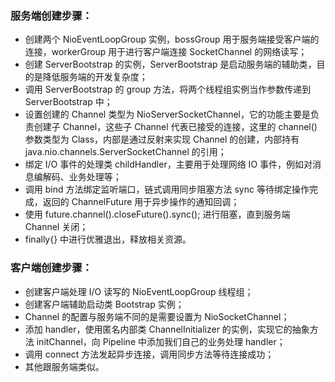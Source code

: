 ### 服务端创建步骤：

- 创建两个 NioEventLoopGroup 实例，bossGroup 用于服务端接受客户端的连接，workerGroup 用于进行客户端连接 SocketChannel 的网络读写；
- 创建 ServerBootstrap 的实例，ServerBootstrap 是启动服务端的辅助类，目的是降低服务端的开发复杂度；
- 调用 ServerBootstrap 的 group 方法，将两个线程组实例当作参数传递到 ServerBootstrap 中；
- 设置创建的 Channel 类型为 NioServerSocketChannel，它的功能主要是负责创建子 Channel，这些子 Channel 代表已接受的连接，这里的 channel() 参数类型为 Class，内部是通过反射来实现 Channel 的创建，内部持有 java.nio.channels.ServerSocketChannel 的引用；
- 绑定 I/O 事件的处理类 childHandler，主要用于处理网络 IO 事件，例如对消息编解码、业务处理等；
- 调用 bind 方法绑定监听端口，链式调用同步阻塞方法 sync 等待绑定操作完成，返回的 ChannelFuture 用于异步操作的通知回调；
- 使用 future.channel().closeFuture().sync(); 进行阻塞，直到服务端 Channel 关闭；
- finally{} 中进行优雅退出，释放相关资源。

### 客户端创建步骤：

- 创建客户端处理 I/O 读写的 NioEventLoopGroup 线程组；
- 创建客户端辅助启动类 Bootstrap 实例；
- Channel 的配置与服务端不同的是需要设置为 NioSocketChannel；
- 添加 handler，使用匿名内部类 ChannelInitializer 的实例，实现它的抽象方法 initChannel，向 Pipeline 中添加我们自己的业务处理 handler；
- 调用 connect 方法发起异步连接，调用同步方法等待连接成功；
- 其他跟服务端类似。